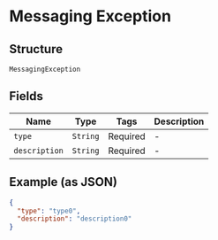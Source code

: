 
# Messaging Exception

## Structure

`MessagingException`

## Fields

| Name | Type | Tags | Description |
|  --- | --- | --- | --- |
| `type` | `String` | Required | - |
| `description` | `String` | Required | - |

## Example (as JSON)

```json
{
  "type": "type0",
  "description": "description0"
}
```

